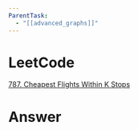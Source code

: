 ```yaml
---
ParentTask:
  - "[[advanced_graphs]]"
---
```


# LeetCode
[787. Cheapest Flights Within K Stops](https://leetcode.com/problems/cheapest-flights-within-k-stops/)

# Answer
```Cpp 